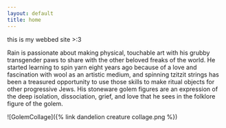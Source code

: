 ```yaml
---
layout: default
title: home
---
```

this is my webbed site >:3

Rain is passionate about making physical, touchable art with his grubby transgender paws to share with the other beloved freaks of the world. He started learning to spin yarn eight years ago because of a love and fascination with wool as an artistic medium, and spinning tzitzit strings has been a treasured opportunity to use those skills to make ritual objects for other progressive Jews. His stoneware golem figures are an expression of the deep isolation, dissociation, grief, and love that he sees in the folklore figure of the golem.

![GolemCollage]({% link dandelion creature collage.png %})